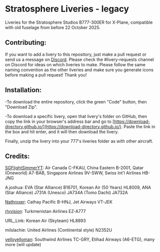 # Stratosphere Liveries - legacy

Liveries for the Stratosphere Studios B777-300ER for X-Plane, compatible with old fuselage from before 22 October 2025.

## Contributing:

If you want to add a livery to this repository, just make a pull request or send us a message on [Discord](https://discord.com/invite/eU2vWCtmFX). Please check the #livery-requests channel on Discord for ideas on which liveries to make. Please follow the same naming convention as the other liveries and make sure you generate icons before making a pull request! Thank you!

## Installation:
-To download the entire repository, click the green "Code" button, then "Download Zip".

-To download a specific livery, open that livery's folder on GitHub, then copy the link in your browser's address bar and go to [https://download-directory.github.io/](https://download-directory.github.io/). Paste the link in the box and hit enter, and it will then download the livery.

Finally, unzip the livery into your 777's liveries folder as with other aircraft.

## Credits:

[SGFlightSimmerYT](https://github.com/SGFlightSimmerYT): Air Canada C-FKAU, China Eastern B-2001, Qatar (Oneworld) A7-BAB, Singapore Airlines 9V-SWW, Swiss Int'l Airlines HB-JNG

A.joshua: EVA (Star Alliance) B16701, Korean Air (50 Years) HL8009, ANA (Star Alliance) J731A (Unesco) JA734A (Tomo Dachi) JA732A

[Nathroxer](https://github.com/nathroxer): Cathay Pacific B-HNJ, Jet Airways VT-JEK

[rlyvision](https://github.com/hamzaelasmar): Turkmenistan Airlines EZ-A777

URL_Link: Korean Air (Skyteam) HL8893

milslachie: United Airlines (Continental style) N2352U

[yelloyelloman](https://github.com/yelloyelloman): Southwind Airlines TC-GRY, Etihad Airways (A6-ETG), many more (will update)
